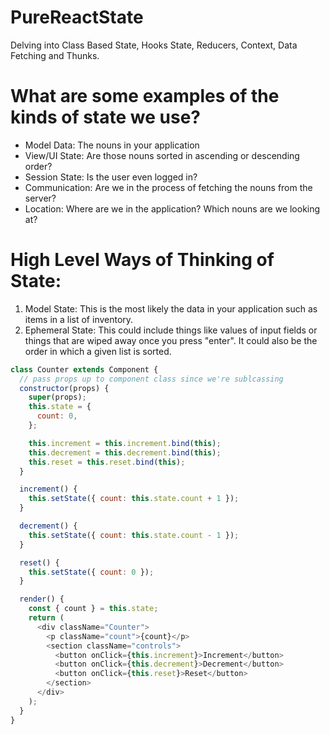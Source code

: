 # PureReactState

Delving into Class Based State, Hooks State, Reducers, Context, Data Fetching and Thunks.

# What are some examples of the kinds of state we use?

- Model Data: The nouns in your application
- View/UI State: Are those nouns sorted in ascending or descending order?
- Session State: Is the user even logged in?
- Communication: Are we in the process of fetching the nouns from the server?
- Location: Where are we in the application? Which nouns are we looking at?

# High Level Ways of Thinking of State:

1. Model State: This is the most likely the data in your application such as items in a list of inventory.
2. Ephemeral State: This could include things like values of input fields or things that are wiped away once you press "enter". It could also be the order in which a given list is sorted.

```javascript
class Counter extends Component {
  // pass props up to component class since we're sublcassing
  constructor(props) {
    super(props);
    this.state = {
      count: 0,
    };

    this.increment = this.increment.bind(this);
    this.decrement = this.decrement.bind(this);
    this.reset = this.reset.bind(this);
  }

  increment() {
    this.setState({ count: this.state.count + 1 });
  }

  decrement() {
    this.setState({ count: this.state.count - 1 });
  }

  reset() {
    this.setState({ count: 0 });
  }

  render() {
    const { count } = this.state;
    return (
      <div className="Counter">
        <p className="count">{count}</p>
        <section className="controls">
          <button onClick={this.increment}>Increment</button>
          <button onClick={this.decrement}>Decrement</button>
          <button onClick={this.reset}>Reset</button>
        </section>
      </div>
    );
  }
}
```
